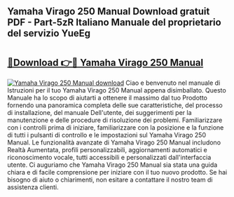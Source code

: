 ## Yamaha Virago 250 Manual Download gratuit PDF - Part-5zR Italiano Manuale del proprietario del servizio YueEg

# <h2><a href="http://df9shql.blite.top/?on=Yamaha+Virago+250+Manual">🔗Download 👉🔴 Yamaha Virago 250 Manual</a></h2>

[![Yamaha Virago 250 Manual download](https://i.imgur.com/lujVjoI.png)](http://df9shql.blite.top/?on=Yamaha+Virago+250+Manual)
Ciao e benvenuto nel manuale di Istruzioni per il tuo Yamaha Virago 250 Manual appena disimballato. Questo Manuale ha lo scopo di aiutarti a ottenere il massimo dal tuo Prodotto fornendo una panoramica completa delle sue caratteristiche, del processo di installazione, del manuale Dell'utente, dei suggerimenti per la manutenzione e delle procedure di risoluzione dei problemi. Familiarizzare con i controlli prima di iniziare, familiarizzare con la posizione e la funzione di tutti i pulsanti di controllo e le impostazioni sul Yamaha Virago 250 Manual. Le funzionalità avanzate di Yamaha Virago 250 Manual includono Realtà Aumentata, profili personalizzabili, aggiornamenti automatici e riconoscimento vocale, tutti accessibili e personalizzati dall'interfaccia utente. Ci auguriamo che Yamaha Virago 250 Manual sia stata una guida chiara e di facile comprensione per iniziare con il tuo nuovo prodotto. Se hai bisogno di aiuto o chiarimenti, non esitare a contattare il nostro team di assistenza clienti.
